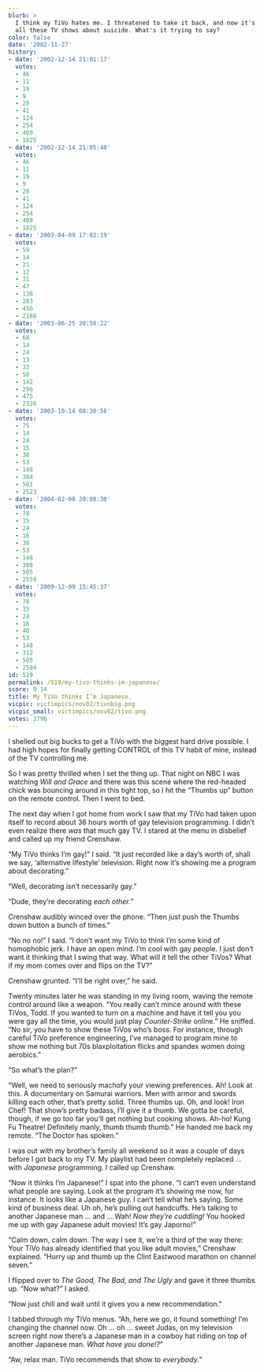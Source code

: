 ```yaml
---
blurb: >
  I think my TiVo hates me. I threatened to take it back, and now it's showing me
  all these TV shows about suicide. What's it trying to say?
color: false
date: '2002-11-27'
history:
- date: '2002-12-14 21:01:17'
  votes:
  - 46
  - 11
  - 19
  - 9
  - 28
  - 41
  - 124
  - 254
  - 409
  - 1825
- date: '2002-12-14 21:05:40'
  votes:
  - 46
  - 11
  - 19
  - 9
  - 28
  - 41
  - 124
  - 254
  - 409
  - 1825
- date: '2003-04-09 17:02:19'
  votes:
  - 59
  - 14
  - 21
  - 12
  - 31
  - 47
  - 138
  - 283
  - 456
  - 2168
- date: '2003-06-25 20:50:22'
  votes:
  - 68
  - 14
  - 24
  - 13
  - 33
  - 50
  - 142
  - 296
  - 475
  - 2326
- date: '2003-10-14 08:30:56'
  votes:
  - 75
  - 14
  - 24
  - 15
  - 38
  - 53
  - 148
  - 304
  - 501
  - 2523
- date: '2004-02-08 20:08:30'
  votes:
  - 78
  - 15
  - 24
  - 16
  - 38
  - 53
  - 148
  - 308
  - 505
  - 2559
- date: '2009-12-09 15:45:37'
  votes:
  - 78
  - 15
  - 24
  - 16
  - 40
  - 53
  - 148
  - 312
  - 505
  - 2584
id: 519
permalink: /519/my-tivo-thinks-im-japanese/
score: 9.14
title: My TiVo thinks I’m Japanese.
vicpic: victimpics/nov02/tivobig.png
vicpic_small: victimpics/nov02/tivo.png
votes: 3796
---
```


I shelled out big bucks to get a TiVo with the biggest hard drive
possible. I had high hopes for finally getting CONTROL of this TV habit
of mine, instead of the TV controlling me.

So I was pretty thrilled when I set the thing up. That night on NBC I
was watching *Will and Grace* and there was this scene where the
red-headed chick was bouncing around in this tight top, so I hit the
“Thumbs up” button on the remote control. Then I went to bed.

The next day when I got home from work I saw that my TiVo had taken upon
itself to record about 36 hours worth of gay television programming. I
didn’t even realize there *was* that much gay TV. I stared at the menu
in disbelief and called up my friend Crenshaw.

“My TiVo thinks I’m gay!” I said. “It just recorded like a day’s worth
of, shall we say, ‘alternative lifestyle’ television. Right now it’s
showing me a program about decorating.”

“Well, decorating isn’t necessarily gay.”

“Dude, they’re decorating *each other.*”

Crenshaw audibly winced over the phone. “Then just push the Thumbs down
button a bunch of times.”

“No no no!” I said. “I don’t want my TiVo to think I’m some kind of
homophobic jerk. I have an open mind. I’m cool with gay people. I just
don’t want it thinking that I swing that way. What will it tell the
other TiVos? What if my mom comes over and flips on the TV?”

Crenshaw grunted. “I’ll be right over,” he said.

Twenty minutes later he was standing in my living room, waving the
remote control around like a weapon. “You really can’t mince around with
these TiVos, Todd. If you wanted to turn on a machine and have it tell
you you were gay all the time, you would just play *Counter-Strike*
online.” He sniffed. “No sir, you have to show these TiVos who’s boss.
For instance, through careful TiVo preference engineering, I’ve managed
to program mine to show me nothing but 70s blaxploitation flicks and
spandex women doing aerobics.”

“So what’s the plan?”

“Well, we need to seriously machofy your viewing preferences. Ah! Look
at this. A documentary on Samurai warriors. Men with armor and swords
killing each other, that’s pretty solid. Three thumbs up. Oh, and look!
Iron Chef! That show’s pretty badass, I’ll give it a thumb. We gotta be
careful, though, if we go too far you’ll get nothing but cooking shows.
Ah-ho! Kung Fu Theatre! Definitely manly, thumb thumb thumb.” He handed
me back my remote. “The Doctor has spoken.”

I was out with my brother’s family all weekend so it was a couple of
days before I got back to my TV. My playlist had been completely
replaced ... with *Japanese* programming. I called up Crenshaw.

“Now it thinks I’m Japanese!” I spat into the phone. “I can’t even
understand what people are saying. Look at the program it’s showing me
now, for instance. It looks like a Japanese guy. I can’t tell what he’s
saying. Some kind of business deal. Uh oh, he’s pulling out handcuffs.
He’s talking to another Japanese man ... and ... Wah! *Now they’re
cuddling!* You hooked me up with gay Japanese adult movies! It’s gay
Japorno!”

“Calm down, calm down. The way I see it, we’re a third of the way there:
Your TiVo has already identified that you like adult movies,” Crenshaw
explained. “Hurry up and thumb up the Clint Eastwood marathon on channel
seven.”

I flipped over to *The Good, The Bad, and The Ugly* and gave it three
thumbs up. “Now what?” I asked.

“Now just chill and wait until it gives you a new recommendation.”

I tabbed through my TiVo menus. “Ah, here we go, it found something! I’m
changing the channel now. Oh ... oh ... sweet Judas, on my television
screen right now there’s a Japanese man in a cowboy hat riding on top of
another Japanese man. *What have you done!?*”

“Aw, relax man. TiVo recommends that show to *everybody.*”